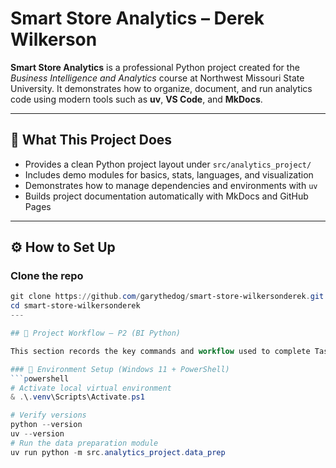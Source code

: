 # Smart Store Analytics – Derek Wilkerson

**Smart Store Analytics** is a professional Python project created for the *Business Intelligence and Analytics* course at Northwest Missouri State University.
It demonstrates how to organize, document, and run analytics code using modern tools such as **uv**, **VS Code**, and **MkDocs**.

---

## 🧭 What This Project Does
- Provides a clean Python project layout under `src/analytics_project/`
- Includes demo modules for basics, stats, languages, and visualization
- Demonstrates how to manage dependencies and environments with `uv`
- Builds project documentation automatically with MkDocs and GitHub Pages

---

## ⚙️ How to Set Up

### Clone the repo
```powershell
git clone https://github.com/garythedog/smart-store-wilkersonderek.git
cd smart-store-wilkersonderek
---

## 🚀 Project Workflow – P2 (BI Python)

This section records the key commands and workflow used to complete Tasks 3 – 5.

### 🧰 Environment Setup (Windows 11 + PowerShell)
```powershell
# Activate local virtual environment
& .\.venv\Scripts\Activate.ps1

# Verify versions
python --version
uv --version
# Run the data preparation module
uv run python -m src.analytics_project.data_prep
